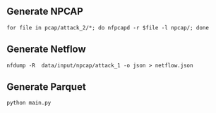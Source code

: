 ## Generate NPCAP

```shell
for file in pcap/attack_2/*; do nfpcapd -r $file -l npcap/; done
```

## Generate Netflow

```shell
nfdump -R  data/input/npcap/attack_1 -o json > netflow.json
```

## Generate Parquet

```shell
python main.py
```